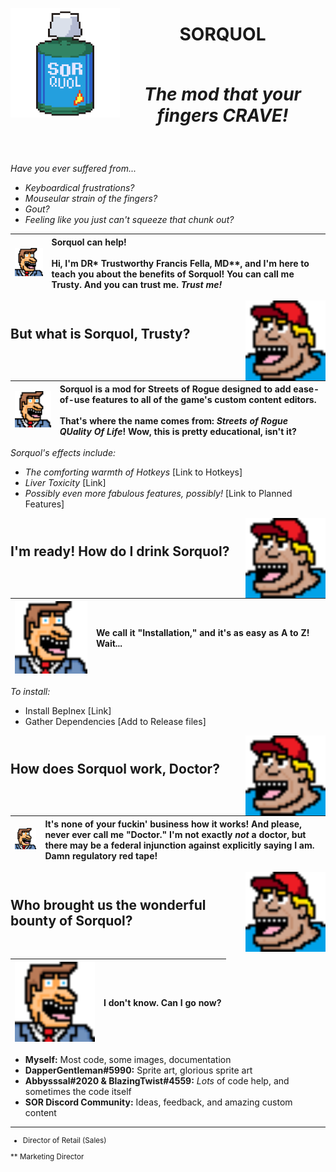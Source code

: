 ﻿<p align="center">
<img width="175" src="Images/Sorquol_512x512.png" alt="Sorquol" align="left">
</p>

<h1 align="center">
SORQUOL
<em>
<br><br>

The mod that your fingers CRAVE!
</em>
</h1>
<br>

*Have you ever suffered from...*
- *Keyboardical frustrations?*
- *Mouseular strain of the fingers?*
- *Gout?*
- *Feeling like you just can't squeeze that chunk out?*

|<img width="128" src="Images/Trusty_32x32.png">|Sorquol can help!<br><br>Hi, I'm DR* Trustworthy Francis Fella, MD**, and I'm here to teach you about the benefits of Sorquol! You can call me Trusty. And you can trust me. *Trust me!*
|:---|:---|

<img width="128" src="Images/Billy_32x32.png" align="right">
<h2><br>
But what is Sorquol, Trusty?
</h2>

|<img width="128" src="Images/Trusty_32x32.png">|Sorquol is a mod for Streets of Rogue designed to add ease-of-use features to all of the game's custom content editors. <br><br>That's where the name comes from: *Streets of Rogue QUality Of Life*! Wow, this is pretty educational, isn't it?
|:---|:---|

*Sorquol's effects include:*
- *The comforting warmth of Hotkeys* [Link to Hotkeys]
- *Liver Toxicity* [Link]
- *Possibly even more fabulous features, possibly!* [Link to Planned Features]

<img width="128" src="Images/Billy_32x32.png" align="right">
<h2><br>
I'm ready! How do I drink Sorquol?
</h2><br>

|<img width="128" src="Images/Trusty_32x32.png">|We call it "Installation," and it's as easy as A to Z! Wait...
|:---|:---|

*To install:*
- Install BepInex [Link]
- Gather Dependencies [Add to Release files]

<img width="128" src="Images/Billy_32x32.png" align="right">
<h2><br>
How does Sorquol work, Doctor?
</h2>

|<img width="128" src="Images/Trusty_32x32.png">|It's none of your fuckin' business how it works! And please, never ever call me "Doctor." I'm not exactly *not* a doctor, but there may be a federal injunction against explicitly saying I am. Damn regulatory red tape!
|:---|:---|

<img width="128" src="Images/Billy_32x32.png" align="right">
<h2><br>
Who brought us the wonderful bounty of Sorquol?
</h2><br>

|<img width="128" src="Images/Trusty_32x32.png">|I don't know. Can I go now?
|:---|:---|

- **Myself:** Most code, some images, documentation
- **DapperGentleman#5990:** Sprite art, glorious sprite art
- **Abbysssal#2020 & BlazingTwist#4559:** *Lots* of code help, and sometimes the code itself
- **SOR Discord Community:** Ideas, feedback, and amazing custom content

------
<sub>

* Director of Retail (Sales)

** Marketing Director

</sub>